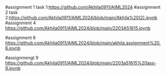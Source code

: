 #assignment 1 task 1:https://github.com/Akhila0911/AIML2024
#assignment 2 task 2:https://github.com/Akhila0911/AIML2024/blob/main/Akhila%20(2).ipynb
#assignment 4 https://github.com/Akhila0911/AIML2024/blob/main/2203A51615.ipynb

#assignment 6 https://github.com/Akhila0911/AIML2024/blob/main/akhila.assignment%20.6.ipynb

#assignmengt 9 https://github.com/Akhila0911/AIML2024/blob/main/2203a51615%20ass-9.ipynb
